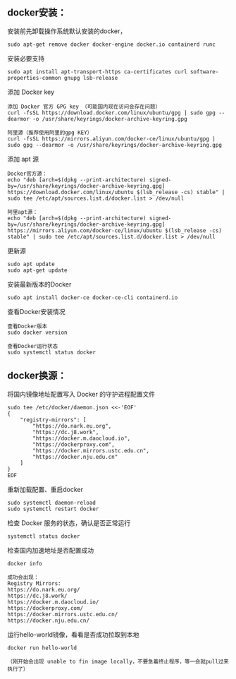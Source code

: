 ## docker安装：

安装前先卸载操作系统默认安装的docker，

    sudo apt-get remove docker docker-engine docker.io containerd runc

安装必要支持

    sudo apt install apt-transport-https ca-certificates curl software-properties-common gnupg lsb-release

添加 Docker key

    添加 Docker 官方 GPG key （可能国内现在访问会存在问题）
    curl -fsSL https://download.docker.com/linux/ubuntu/gpg | sudo gpg --dearmor -o /usr/share/keyrings/docker-archive-keyring.gpg

    阿里源（推荐使用阿里的gpg KEY）
    curl -fsSL https://mirrors.aliyun.com/docker-ce/linux/ubuntu/gpg | sudo gpg --dearmor -o /usr/share/keyrings/docker-archive-keyring.gpg

添加 apt 源

    Docker官方源：
    echo "deb [arch=$(dpkg --print-architecture) signed-by=/usr/share/keyrings/docker-archive-keyring.gpg] https://download.docker.com/linux/ubuntu $(lsb_release -cs) stable" | sudo tee /etc/apt/sources.list.d/docker.list > /dev/null

    阿里apt源：
    echo "deb [arch=$(dpkg --print-architecture) signed-by=/usr/share/keyrings/docker-archive-keyring.gpg] https://mirrors.aliyun.com/docker-ce/linux/ubuntu $(lsb_release -cs) stable" | sudo tee /etc/apt/sources.list.d/docker.list > /dev/null

更新源

    sudo apt update
    sudo apt-get update

安装最新版本的Docker

    sudo apt install docker-ce docker-ce-cli containerd.io

查看Docker安装情况

    查看Docker版本
    sudo docker version

    查看Docker运行状态
    sudo systemctl status docker

## docker换源：

将国内镜像地址配置写入 Docker 的守护进程配置文件

    sudo tee /etc/docker/daemon.json <<-'EOF'
    {
        "registry-mirrors": [
            "https://do.nark.eu.org",
            "https://dc.j8.work",
            "https://docker.m.daocloud.io",
            "https://dockerproxy.com",
            "https://docker.mirrors.ustc.edu.cn",
            "https://docker.nju.edu.cn"
        ]
    }
    EOF

重新加载配置、重启docker

    sudo systemctl daemon-reload
    sudo systemctl restart docker

检查 Docker 服务的状态，确认是否正常运行

    systemctl status docker

检查国内加速地址是否配置成功

    docker info

    成功会出现：
    Registry Mirrors:
    https://do.nark.eu.org/
    https://dc.j8.work/
    https://docker.m.daocloud.io/
    https://dockerproxy.com/
    https://docker.mirrors.ustc.edu.cn/
    https://docker.nju.edu.cn/

运行hello-world镜像，看看是否成功拉取到本地

    docker run hello-world

    （刚开始会出现 unable to fin image locally，不要急着终止程序，等一会就pull过来执行了）

